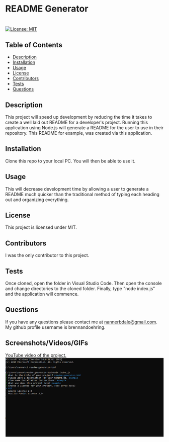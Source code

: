 # README Generator
  # 
  [![License: MIT](https://img.shields.io/badge/License-MIT-yellow.svg)](https://opensource.org/licenses/MIT)

  ## Table of Contents
  - [Description](https://github.com/brennandoehring/readme-generator-bdd#description)
  - [Installation](https://github.com/brennandoehring/readme-generator-bdd#installation)
  - [Usage](https://github.com/brennandoehring/readme-generator-bdd#usage)
  - [License](https://github.com/brennandoehring/readme-generator-bdd#license)
  - [Contributors](https://github.com/brennandoehring/readme-generator-bdd#contributors)
  - [Tests](https://github.com/brennandoehring/readme-generator-bdd#tests)
  - [Questions](https://github.com/brennandoehring/readme-generator-bdd#questions)

  ## Description 
  This project will speed up development by reducing the time it takes to create a well laid out README for a developer's project. Running this application using Node.js will generate a README for the user to use in their repository. This README for example, was created via this application.

  ## Installation
  Clone this repo to your local PC. You will then be able to use it.

  ## Usage
  This will decrease development time by allowing a user to generate a README much quicker than the traditional method of typing each heading out and organizing everything.

  ## License
  This project is licensed under MIT.

  ## Contributors
  I was the only contributor to this project.

  ## Tests
  Once cloned, open the folder in Visual Studio Code. Then open the console and change directories to the cloned folder. Finally, type "node index.js" and the application will commence.

  ## Questions
  If you have any questions please contact me at nannerbdale@gmail.com. My github profile username is brennandoehring.

  ## Screenshots/Videos/GIFs
  [YouTube video of the project.](https://www.youtube.com/watch?v=sm4axz_Ft9Y)
  ![Screenshot](/assets/screenshot.png)

  


